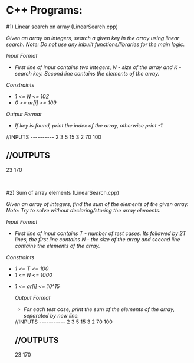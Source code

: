 <h1>C++ Programs:</h1>

#1) Linear search on array (LinearSearch.cpp)
<p><i>Given an array on integers, search a given key in the array using linear search.
Note: Do not use any inbuilt functions/libraries for the main logic.</i></p>
<i>
  Input Format
  
<ul><li>First line of input contains two integers, N - size of the array and K - search key. Second line contains the elements of the array.</li></ul>

Constraints

<ul><li>1 <= N <= 102</li>
<li>0 <= ar[i] <= 109</li></ul>

Output Format

<ul><li>If key is found, print the index of the array, otherwise print -1.</li></ul>
</i>
//INPUTS
----------
2
3
5 15 3 
2
70 100

//OUTPUTS
----------
23
170

<br> 

#2) Sum of array elements (LinearSearch.cpp)
<p><i>Given an array of integers, find the sum of the elements of the given array.
Note: Try to solve without declaring/storing the array elements.</i></p>
<i>
  Input Format
  
<ul><li>First line of input contains T - number of test cases. Its followed by 2T lines, the first line contains N - the size of the array and second line contains the elements of the array.</li></ul>

Constraints

<ul><li>1 <= T <= 100</li>
<li>1 <= N <= 1000</li></ul>
<ul><li>1 <= ar[i] <= 10^15</li>

Output Format

<ul><li>For each test case, print the sum of the elements of the array, separated by new line.</li></ul>
</i>
//INPUTS
-----------
2
3
5 15 3 
2
70 100

//OUTPUTS
----------
23
170

<br> 
